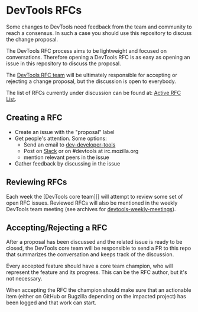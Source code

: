 # DevTools RFCs

Some changes to DevTools need feedback from the team and community to reach a consensus. In such a case you should use this repository to discuss the change proposal.

The DevTools RFC process aims to be lightweight and focused on conversations. Therefore opening a DevTools RFC is as easy as opening an issue in this repository to discuss the proposal.

The [DevTools RFC team][] will be ultimately responsible for accepting or rejecting a change proposal, but the discussion is open to everybody.

The list of RFCs currently under discussion can be found at: [Active RFC List][].

## Creating a RFC

* Create an issue with the "proposal" label
* Get people's attention. Some options:
    * Send an email to [dev-developer-tools][]
    * Post on [Slack][] or on #devtools at irc.mozilla.org
    * mention relevant peers in the issue
* Gather feedback by discussing in the issue

## Reviewing RFCs

Each week the [DevTools core team][] will attempt to review some set of open RFC issues. Reviewed RFCs will also be mentioned in the weekly DevTools team meeting (see archives for [devtools-weekly-meetings][]).

## Accepting/Rejecting a RFC

After a proposal has been discussed and the related issue is ready to be closed, the DevTools core team will be responsible to send a PR to this repo that summarizes the conversation and keeps track of the discussion.

Every accepted feature should have a core team champion, who will represent the feature and its progress. This can be the RFC author, but it's not necessary.

When accepting the RFC the champion should make sure that an actionable item (either on GitHub or Bugzilla depending on the impacted project) has been logged and that work can start.

[DevTools RFC team]: https://github.com/orgs/devtools-html/teams/devtools-rfc
[Active RFC List]: https://github.com/devtools-html/rfcs/issues?q=is%3Aopen+is%3Aissue+label%3Aproposal
[dev-developer-tools]: https://lists.mozilla.org/listinfo/dev-developer-tools
[devtools-weekly-meetings]: https://docs.google.com/a/mozilla.com/document/d/1pUx9xq6L7bonSrDpyUNTQkQxTxAsULLu4kkHZLMEq6w/edit?usp=drive_web
[Slack]: https://devtools-html-slack.herokuapp.com/